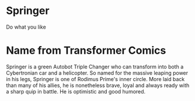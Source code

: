 Springer
========

Do what you like

# Name from Transformer Comics
Springer is a green Autobot Triple Changer who can transform into both a Cybertronian car and a helicopter. So named for the massive leaping power in his legs, Springer is one of Rodimus Prime's inner circle. More laid back than many of his allies, he is nonetheless brave, loyal and always ready with a sharp quip in battle. He is optimistic and good humored.
